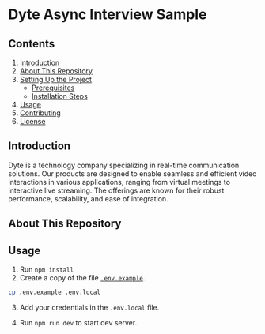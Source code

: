 # Dyte Async Interview Sample
## Contents
1. [Introduction](#introduction)
2. [About This Repository](#about-this-repository)
3. [Setting Up the Project](#setting-up-the-project)
   - [Prerequisites](#prerequisites)
   - [Installation Steps](#installation-steps)
4. [Usage](#usage)
5. [Contributing](#contributing)
6. [License](#license)

## Introduction
Dyte is a technology company specializing in real-time communication solutions. Our products are designed to enable seamless and efficient video interactions in various applications, ranging from virtual meetings to interactive live streaming. The offerings are known for their robust performance, scalability, and ease of integration.

## About This Repository

## Usage

1. Run `npm install`
2. Create a copy of the file [`.env.example`](./env.example).

```sh
cp .env.example .env.local
```

3. Add your credentials in the `.env.local` file.

4. Run `npm run dev` to start dev server.
